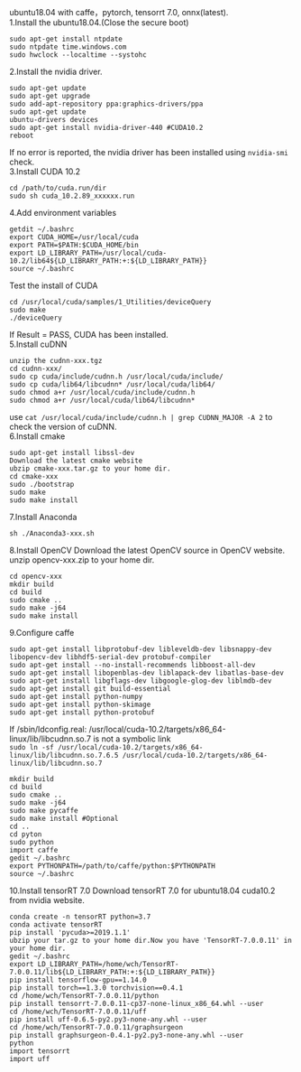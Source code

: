 ubuntu18.04 with caffe，pytorch, tensorrt 7.0, onnx(latest).  
1.Install the ubuntu18.04.(Close the secure boot)  
```
sudo apt-get install ntpdate  
sudo ntpdate time.windows.com  
sudo hwclock --localtime --systohc  
```
2.Install the nvidia driver.

```
sudo apt-get update
sudo apt-get upgrade
sudo add-apt-repository ppa:graphics-drivers/ppa
sudo apt-get update
ubuntu-drivers devices
sudo apt-get install nvidia-driver-440 #CUDA10.2
reboot
```

If no error is reported, the nvidia driver has been installed
using `nvidia-smi` check.  
3.Install CUDA 10.2

```
cd /path/to/cuda.run/dir
sudo sh cuda_10.2.89_xxxxxx.run
```

4.Add environment variables

```
getdit ~/.bashrc
export CUDA_HOME=/usr/local/cuda
export PATH=$PATH:$CUDA_HOME/bin
export LD_LIBRARY_PATH=/usr/local/cuda-10.2/lib64${LD_LIBRARY_PATH:+:${LD_LIBRARY_PATH}}
source ~/.bashrc
```

Test the install of CUDA

```
cd /usr/local/cuda/samples/1_Utilities/deviceQuery 
sudo make
./deviceQuery
```

If Result = PASS, CUDA has been installed.  
5.Install cuDNN

```
unzip the cudnn-xxx.tgz
cd cudnn-xxx/
sudo cp cuda/include/cudnn.h /usr/local/cuda/include/ 
sudo cp cuda/lib64/libcudnn* /usr/local/cuda/lib64/ 
sudo chmod a+r /usr/local/cuda/include/cudnn.h 
sudo chmod a+r /usr/local/cuda/lib64/libcudnn*
```

use `cat /usr/local/cuda/include/cudnn.h | grep CUDNN_MAJOR -A 2` to check the version of cuDNN.  
6.Install cmake

```
sudo apt-get install libssl-dev
Download the latest cmake website
ubzip cmake-xxx.tar.gz to your home dir.
cd cmake-xxx
sudo ./bootstrap
sudo make
sudo make install
```

7.Install Anaconda

```
sh ./Anaconda3-xxx.sh
```

8.Install OpenCV
Download the latest OpenCV source in OpenCV website.
unzip opencv-xxx.zip to your home dir.

```
cd opencv-xxx
mkdir build
cd build
sudo cmake ..
sudo make -j64
sudo make install
```

9.Configure caffe

```
sudo apt-get install libprotobuf-dev libleveldb-dev libsnappy-dev libopencv-dev libhdf5-serial-dev protobuf-compiler
sudo apt-get install --no-install-recommends libboost-all-dev
sudo apt-get install libopenblas-dev liblapack-dev libatlas-base-dev
sudo apt-get install libgflags-dev libgoogle-glog-dev liblmdb-dev
sudo apt-get install git build-essential
sudo apt-get install python-numpy
sudo apt-get install python-skimage
sudo apt-get install python-protobuf
```

If /sbin/ldconfig.real: /usr/local/cuda-10.2/targets/x86_64-linux/lib/libcudnn.so.7 is not a symbolic link  
`sudo ln -sf /usr/local/cuda-10.2/targets/x86_64-linux/lib/libcudnn.so.7.6.5 /usr/local/cuda-10.2/targets/x86_64-linux/lib/libcudnn.so.7`

```
mkdir build
cd build
sudo cmake ..
sudo make -j64
sudo make pycaffe
sudo make install #Optional
cd ..
cd pyton
sudo python
import caffe
gedit ~/.bashrc
export PYTHONPATH=/path/to/caffe/python:$PYTHONPATH
source ~/.bashrc
```

10.Install tensorRT 7.0
Download tensorRT 7.0 for ubuntu18.04 cuda10.2 from nvidia website.

```
conda create -n tensorRT python=3.7
conda activate tensorRT
pip install 'pycuda>=2019.1.1'
ubzip your tar.gz to your home dir.Now you have 'TensorRT-7.0.0.11' in your home dir.
gedit ~/.bashrc
export LD_LIBRARY_PATH=/home/wch/TensorRT-7.0.0.11/lib${LD_LIBRARY_PATH:+:${LD_LIBRARY_PATH}}
pip install tensorflow-gpu==1.14.0
pip install torch==1.3.0 torchvision==0.4.1
cd /home/wch/TensorRT-7.0.0.11/python
pip install tensorrt-7.0.0.11-cp37-none-linux_x86_64.whl --user
cd /home/wch/TensorRT-7.0.0.11/uff
pip install uff-0.6.5-py2.py3-none-any.whl --user
cd /home/wch/TensorRT-7.0.0.11/graphsurgeon
pip install graphsurgeon-0.4.1-py2.py3-none-any.whl --user
python
import tensorrt
import uff
```

